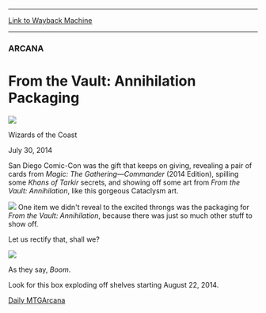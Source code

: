 
---
[Link to Wayback Machine](https://web.archive.org/web/20140810065452/http://magic.wizards.com/en/articles/archive/arc/vault-annihilation-packaging-2014-07-30)

[_metadata_:description]:- "A look at the packaging for this year's From the Vault."
[_metadata_:generator]:- "Drupal 7 (http://drupal.org)"
[_metadata_:node]:- "255561"
[_metadata_:publish_date]:- "2014-07-30"
[_metadata_:source]:- "div-main"
[_metadata_:title]:- "From the Vault: Annihilation Packaging"
[_metadata_:wayback_capture_timestamp]:- "2014-08-10 06:54:52"
[_metadata_:wayback_raw_url]:- "https://web.archive.org/web/20140810065452id_/http://magic.wizards.com/en/articles/archive/arc/vault-annihilation-packaging-2014-07-30"
[_metadata_:wayback_url]:- "http://magic.wizards.com/en/articles/archive/arc/vault-annihilation-packaging-2014-07-30"
---





### ARCANA


From the Vault: Annihilation Packaging
======================================



![](https://media.magic.wizards.com/styles/auth_small/public/images/person/wizards_authorpic_larger.jpg)

Wizards of the Coast




July 30, 2014
 







San Diego Comic-Con was the gift that keeps on giving, revealing a pair of cards from *Magic: The Gathering—Commander* (2014 Edition), spilling some *Khans of Tarkir* secrets, and showing off some art from *From the Vault: Annihilation*, like this gorgeous Cataclysm art.


![](https://media.wizards.com/2014/images/cardart/cardart_cataclysm_v14.jpg)
One item we didn't reveal to the excited throngs was the packaging for *From the Vault: Annihilation*, because there was just so much other stuff to show off.


Let us rectify that, shall we?


![](https://media.wizards.com/images/magic/daily/arcana/arc20140730_v14pack.jpg)

As they say, *Boom*.



Look for this box exploding off shelves starting August 22, 2014.


[Daily MTG](/en/tags/daily-mtg)[Arcana](/en/tags/arcana)





 
 


  







